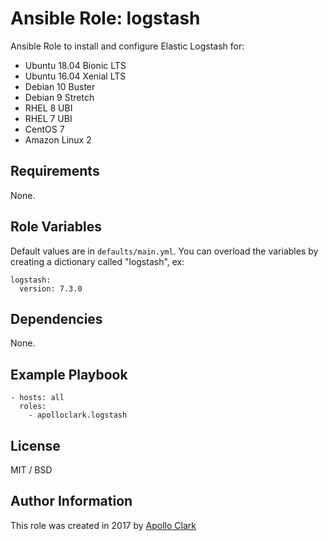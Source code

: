 # Ansible Role: logstash

Ansible Role to install and configure Elastic Logstash for:
- Ubuntu 18.04 Bionic LTS
- Ubuntu 16.04 Xenial LTS
- Debian 10 Buster
- Debian 9 Stretch
- RHEL 8 UBI
- RHEL 7 UBI
- CentOS 7
- Amazon Linux 2

## Requirements

None.

## Role Variables

Default values are in `defaults/main.yml`. You can overload the variables by
creating a dictionary called "logstash", ex:

    logstash:
      version: 7.3.0

## Dependencies

None.

## Example Playbook

    - hosts: all
      roles:
        - apolloclark.logstash

## License

MIT / BSD

## Author Information

This role was created in 2017 by [Apollo Clark](https://www.apolloclark.com/)
